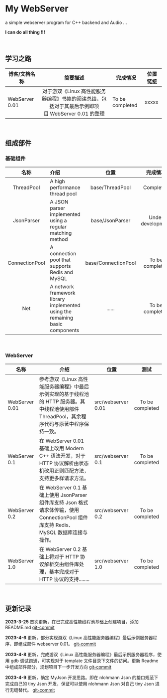 # My WebServer

a simple webserver program for C++ backend and Audio ...

**I can do all thing !!!**

&nbsp;

## 学习之路

| 博客/文档名称  |                                             简要描述                                             | 完成情况        | 位置链接 |
| -------------- | :-----------------------------------------------------------------------------------------------: | --------------- | -------- |
| WebServer 0.01 | 对于游双《Linux 高性能服务器编程》书籍的阅读总结，包括对于其最后示例即项目 WebServer 0.01 的整理 | To be completed | xxxxx    |

&nbsp;

## 组成部件

### 基础组件

|      名称      | 介绍                                                                         |        位置        |     完成情况     |      测试      |                       仓库位置                       |
| :------------: | :--------------------------------------------------------------------------- | :-----------------: | :---------------: | :-------------: | :--------------------------------------------------: |
|   ThreadPool   | A high performance thread pool                                               |   base/ThreadPool   |     Completed     | To be completed | [ThreadPool](https://github.com/lovelydayss/ThreadPool) |
|   JsonParser   | A JSON parser implemented using a regular matching method                    |   base/JsonParser   | Under development | To be completed |                       not yet                       |
| ConnectionPool | A connection pool that supports Redis and MySQL                              | base/ConnectionPool |  To be completed  | To be completed |                       not yet                       |
|      Net      | A network framework library implemented using the remaining basic components |       ......       |  To be completed  | To be completed |                       not yet                       |

&nbsp;

### WebServer

| 名称           | 介绍                                                                                                                                           | 位置               |      测试      |
| -------------- | ---------------------------------------------------------------------------------------------------------------------------------------------- | ------------------ | :-------------: |
| WebServer 0.01 | 参考游双《Linux 高性能服务器编程》中最后示例实现的基于线程池的 HTTP 服务器。其中线程池使用部件 ThreadPool，其余程序代码与原著中程序保持一致。 | src/webserver 0.01 | To be completed |
| WebServer 0.1  | 在 WebServer 0.01 基础上改用 Modern C++ 语法开发，对于 HTTP 协议解析由状态机改用正则匹配方法，支持更多样请求方法。                             | src/webserver 0.1  | To be completed |
| WebServer 0.2  | 在 WebServer 0.1 基础上使用 JsonParser 组件库支持 Json 格式请求体传输，使用 ConnectionPool 组件库支持 Redis、MySQL 数据库连接与操作。         | src/webserver 0.2  | To be completed |
| WebServer 1.0  | 在 WebServer 0.2 基础上将对于 HTTP 协议解析交由组件库处理，基本完成对于 HTTP 协议的支持........                                               | src/webserver 1.0  | To be completed |

&nbsp;

## 更新记录

**2023-3-25** 首次更新，在已完成高性能线程池基础上创建项目，添加 README.md   [git-commit](https://github.com/lovelydayss/webserver)

**2023-4-6** 更新，部分实现游双《Linux 高性能服务器编程》最后示例服务器程序，即组成部件 webserver 0.01。  [git-commit](https://github.com/lovelydayss/WebServer/commit/61a529fd43e28f94f23fdd7be09b5b337ea16990)

**2023-4-8** 更新，完成游双《Linux 高性能服务器编程》最后示例服务器程序，使用 gdb 调试跑通，可实现对于 template 文件目录下文件的访问。更新 Readme 中组成部件部分，规划项目下一步开发方向  [git-commit](https://github.com/lovelydayss/WebServer/commit/aa693dc7abaf539a41da01b9b282a2c87349f242)

**2023-4-9** 更新，确定 MyJson 开发思路。即在 nlohmann Json 的接口规范下完成自己的 tiny Json 开发，保证可以使用 nlohmann Json 对自己 tiny Json 进行无缝替代。 [git-commit](https://github.com/lovelydayss/WebServer/commit/c65e08ed281660e47da46dd1400594310ab07d79)

&nbsp;
